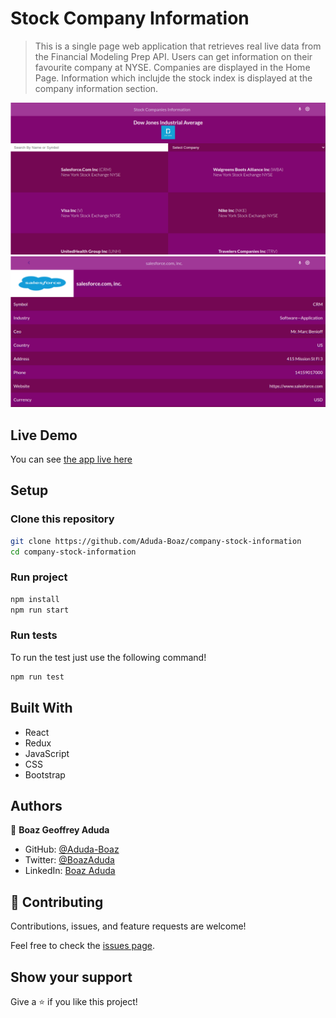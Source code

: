 # Stock Company Information

> This is a single page web application that retrieves real live data from the Financial Modeling Prep API. Users can get information on their favourite company at NYSE.
> Companies are displayed in the Home Page. Information which inclujde the stock index is displayed at the company information section.

![screenshot](./home.png)
![screenshot](./company.png)

## Live Demo

You can see [the app live here](https://stock-metrics-app.netlify.app/)

## Setup

### Clone this repository

```bash
git clone https://github.com/Aduda-Boaz/company-stock-information
cd company-stock-information
```

### Run project

```bash
npm install
npm run start
```

### Run tests

To run the test just use the following command!

```bash
npm run test
```

## Built With

- React
- Redux
- JavaScript
- CSS
- Bootstrap

## Authors

👤 **Boaz Geoffrey Aduda**

- GitHub: [@Aduda-Boaz](https://github.com/Aduda-Boaz)
- Twitter: [@BoazAduda](https://twitter.com/BoazAduda)
- LinkedIn: [Boaz Aduda](https://www.linkedin.com/in/boaz-aduda/)

## 🤝 Contributing

Contributions, issues, and feature requests are welcome!

Feel free to check the [issues page](https://github.com/Sahar-AbdelSamad/stock-tracker/issues).

## Show your support

Give a ⭐️ if you like this project!
